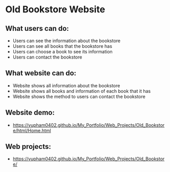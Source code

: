 # Old Bookstore Website

## What users can do:
  - Users can see the information about the bookstore 
  - Users can see all books that the bookstore has
  - Users can choose a book to see its information
  - Users can contact the bookstore

## What website can do:
  - Website shows all information about the bookstore
  - Website shows all books and information of each book that it has
  - Website shows the method to users can contact the bookstore

## Website demo:
  - https://vupham0402.github.io/My_Portfolio/Web_Projects/Old_Bookstore/html/Home.html

## Web projects:
  - https://vupham0402.github.io/My_Portfolio/Web_Projects/Old_Bookstore/
